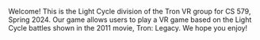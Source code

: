 Welcome! This is the Light Cycle division of the Tron VR group for CS 579, Spring 2024. 
Our game allows users to play a VR game based on the Light Cycle battles shown in the 2011 movie, Tron: Legacy.
We hope you enjoy!
